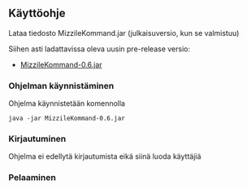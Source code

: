 ## Käyttöohje

Lataa tiedosto MizzileKommand.jar (julkaisuversio, kun se valmistuu)

Siihen asti ladattavissa oleva uusin pre-release versio:

* [MizzileKommand-0.6.jar](https://github.com/majormalfunk/otm-harjoitustyo/releases)

### Ohjelman käynnistäminen

Ohjelma käynnistetään komennolla

```
java -jar MizzileKommand-0.6.jar
```

### Kirjautuminen

Ohjelma ei edellytä kirjautumista eikä siinä luoda käyttäjiä

### Pelaaminen

